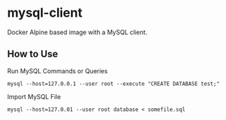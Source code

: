 # mysql-client
Docker Alpine based image with a MySQL client.

## How to Use

Run MySQL Commands or Queries
```
mysql --host=127.0.0.1 --user root --execute "CREATE DATABASE test;"
```

Import MySQL File
```
mysql --host=127.0.01 --user root database < somefile.sql
```